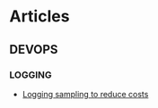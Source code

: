 # Articles

## DEVOPS


### LOGGING

- [Logging sampling to reduce costs](DevOps/Logging/Logging_sampling_to_reduce_costs.md)
